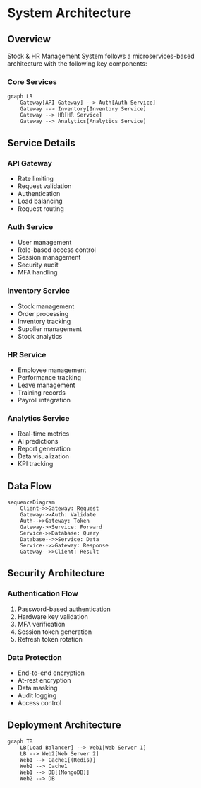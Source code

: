 # System Architecture

## Overview

Stock & HR Management System follows a microservices-based architecture with the following key components:

### Core Services

```mermaid
graph LR
    Gateway[API Gateway] --> Auth[Auth Service]
    Gateway --> Inventory[Inventory Service]
    Gateway --> HR[HR Service]
    Gateway --> Analytics[Analytics Service]
```

## Service Details

### API Gateway
- Rate limiting
- Request validation
- Authentication
- Load balancing
- Request routing

### Auth Service
- User management
- Role-based access control
- Session management
- Security audit
- MFA handling

### Inventory Service
- Stock management
- Order processing
- Inventory tracking
- Supplier management
- Stock analytics

### HR Service
- Employee management
- Performance tracking
- Leave management
- Training records
- Payroll integration

### Analytics Service
- Real-time metrics
- AI predictions
- Report generation
- Data visualization
- KPI tracking

## Data Flow

```mermaid
sequenceDiagram
    Client->>Gateway: Request
    Gateway->>Auth: Validate
    Auth-->>Gateway: Token
    Gateway->>Service: Forward
    Service->>Database: Query
    Database-->>Service: Data
    Service-->>Gateway: Response
    Gateway-->>Client: Result
```

## Security Architecture

### Authentication Flow
1. Password-based authentication
2. Hardware key validation
3. MFA verification
4. Session token generation
5. Refresh token rotation

### Data Protection
- End-to-end encryption
- At-rest encryption
- Data masking
- Audit logging
- Access control

## Deployment Architecture

```mermaid
graph TB
    LB[Load Balancer] --> Web1[Web Server 1]
    LB --> Web2[Web Server 2]
    Web1 --> Cache1[(Redis)]
    Web2 --> Cache1
    Web1 --> DB[(MongoDB)]
    Web2 --> DB
```

